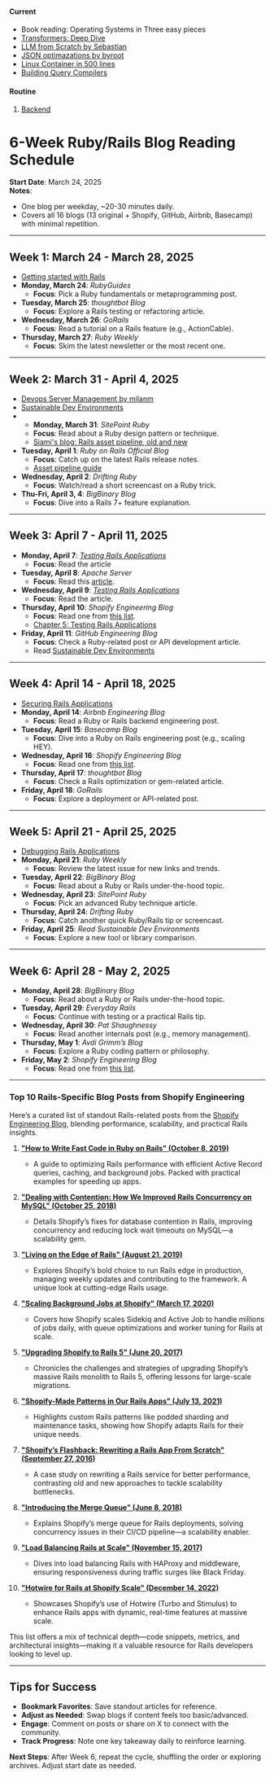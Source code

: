 #### Current
* Book reading: Operating Systems in Three easy pieces
* [Transformers: Deep Dive](https://www.brandonrohrer.com/transformers#second_order_skips)
* [LLM from Scratch by Sebastian](https://github.com/rasbt/LLMs-from-scratch)
* [JSON optimazations by byroot](https://byroot.github.io/)
* [Linux Container in 500 lines](https://blog.lizzie.io/linux-containers-in-500-loc.html)
* [Building Query Compilers](https://pi3.informatik.uni-mannheim.de/~moer/querycompiler.pdf)

#### Routine

1. [Backend](/backend.md)

# 6-Week Ruby/Rails Blog Reading Schedule
**Start Date**: March 24, 2025  
**Notes**:  
- One blog per weekday, ~20-30 minutes daily.
- Covers all 16 blogs (13 original + Shopify, GitHub, Airbnb, Basecamp) with minimal repetition.

---

## Week 1: March 24 - March 28, 2025
- [Getting started with Rails](https://guides.rubyonrails.org/getting_started.html)
- **Monday, March 24**: *RubyGuides*  
  - **Focus**: Pick a Ruby fundamentals or metaprogramming post.  
- **Tuesday, March 25**: *thoughtbot Blog*
  - **Focus**: Explore a Rails testing or refactoring article.  
- **Wednesday, March 26**: *GoRails*  
  - **Focus**: Read a tutorial on a Rails feature (e.g., ActionCable).  
- **Thursday, March 27**: *Ruby Weekly*  
  - **Focus**: Skim the latest newsletter or the most recent one.

---

## Week 2: March 31 - April 4, 2025
- [Devops Server Management by milanm](https://github.com/milanm/DevOps-Roadmap?tab=readme-ov-file#5-learn-server-management)
- [Sustainable Dev Environments](https://devbox.computer/)
- - **Monday, March 31**: *SitePoint Ruby*  
  - **Focus**: Read about a Ruby design pattern or technique.
  - [Siami's blog: Rails asset pipeline, old and new](https://blog.siami.fr/rails-asset-pipeline-old-and-new)  
- **Tuesday, April 1**: *Ruby on Rails Official Blog*  
  - **Focus**: Catch up on the latest Rails release notes.
  - [Asset pipeline guide](https://guides.rubyonrails.org/asset_pipeline.html)
- **Wednesday, April 2**: *Drifting Ruby*  
  - **Focus**: Watch/read a short screencast on a Ruby trick.  
- **Thu-Fri, April 3, 4**: *BigBinary Blog*
  - **Focus**: Dive into a Rails 7+ feature explanation.
---

## Week 3: April 7 - April 11, 2025
- **Monday, April 7**: *[Testing Rails Applications](https://guides.rubyonrails.org/testing.html)*  
  - **Focus**: Read the article
- **Tuesday, April 8**: *Apache Server*
  - **Focus**: Read this [article](https://www.twaino.com/en/blog/website-creation/apache-server-2/).  
- **Wednesday, April 9**: *[Testing Rails Applications](https://guides.rubyonrails.org/testing.html)*  
  - **Focus**: Read the article. 
- **Thursday, April 10**: *Shopify Engineering Blog*
  - **Focus**: Read one from [this list](#shopify).
  - [Chapter 5: Testing Rails Applications](https://guides.rubyonrails.org/testing.html#functional-testing-for-controllers)  
- **Friday, April 11**: *GitHub Engineering Blog*  
  - **Focus**: Check a Ruby-related post or API development article.
  - Read [Sustainable Dev Environments](https://devbox.computer/)

---

## Week 4: April 14 - April 18, 2025
- [Securing Rails Applications](https://guides.rubyonrails.org/security.html)
- **Monday, April 14**: *Airbnb Engineering Blog*  
  - **Focus**: Read a Ruby or Rails backend engineering post.  
- **Tuesday, April 15**: *Basecamp Blog*  
  - **Focus**: Dive into a Ruby on Rails engineering post (e.g., scaling HEY).  
- **Wednesday, April 16**: *Shopify Engineering Blog*  
  - **Focus**: Read one from [this list](#shopify). 
- **Thursday, April 17**: *thoughtbot Blog*  
  - **Focus**: Check a Rails optimization or gem-related article.  
- **Friday, April 18**: *GoRails*  
  - **Focus**: Explore a deployment or API-related post.  

---

## Week 5: April 21 - April 25, 2025
- [Debugging Rails Applications](https://guides.rubyonrails.org/debugging_rails_applications.html)
- **Monday, April 21**: *Ruby Weekly*  
  - **Focus**: Review the latest issue for new links and trends.  
- **Tuesday, April 22**: *BigBinary Blog*  
  - **Focus**: Read about a Ruby or Rails under-the-hood topic.  
- **Wednesday, April 23**: *SitePoint Ruby*  
  - **Focus**: Pick an advanced Ruby technique article.  
- **Thursday, April 24**: *Drifting Ruby*  
  - **Focus**: Catch another quick Ruby/Rails tip or screencast.  
- **Friday, April 25**: *Read Sustainable Dev Environments*  
  - **Focus**: Explore a new tool or library comparison.  

---

## Week 6: April 28 - May 2, 2025
- **Monday, April 28**: *BigBinary Blog*
  - **Focus**: Read about a Ruby or Rails under-the-hood topic. 
- **Tuesday, April 29**: *Everyday Rails*  
  - **Focus**: Continue with testing or a practical Rails tip.  
- **Wednesday, April 30**: *Pat Shaughnessy*  
  - **Focus**: Read another internals post (e.g., memory management).  
- **Thursday, May 1**: *Avdi Grimm’s Blog*  
  - **Focus**: Explore a Ruby coding pattern or philosophy.  
- **Friday, May 2**: *Shopify Engineering Blog*  
  - **Focus**: Read one from [this list](#shopify).

---

### <a name="shopify"></a> Top 10 Rails-Specific Blog Posts from Shopify Engineering

Here’s a curated list of standout Rails-related posts from the [Shopify Engineering Blog](https://shopify.engineering/), blending performance, scalability, and practical Rails insights.

1. **["How to Write Fast Code in Ruby on Rails" (October 8, 2019)](https://shopify.engineering/how-to-write-fast-code-ruby-on-rails)**  
   - A guide to optimizing Rails performance with efficient Active Record queries, caching, and background jobs. Packed with practical examples for speeding up apps.

2. **["Dealing with Contention: How We Improved Rails Concurrency on MySQL" (October 25, 2018)](https://shopify.engineering/dealing-with-contention-how-we-improved-rails-concurrency-mysql)**  
   - Details Shopify’s fixes for database contention in Rails, improving concurrency and reducing lock wait timeouts on MySQL—a scalability gem.

3. **["Living on the Edge of Rails" (August 21, 2019)](https://shopify.engineering/living-edge-rails)**  
   - Explores Shopify’s bold choice to run Rails edge in production, managing weekly updates and contributing to the framework. A unique look at cutting-edge Rails usage.

4. **["Scaling Background Jobs at Shopify" (March 17, 2020)](https://shopify.engineering/scaling-background-jobs-shopify)**  
   - Covers how Shopify scales Sidekiq and Active Job to handle millions of jobs daily, with queue optimizations and worker tuning for Rails at scale.

5. **["Upgrading Shopify to Rails 5" (June 20, 2017)](https://shopify.engineering/upgrading-shopify-to-rails-5)**  
   - Chronicles the challenges and strategies of upgrading Shopify’s massive Rails monolith to Rails 5, offering lessons for large-scale migrations.

6. **["Shopify-Made Patterns in Our Rails Apps" (July 13, 2021)](https://shopify.engineering/shopify-made-patterns-our-rails-apps)**  
   - Highlights custom Rails patterns like podded sharding and maintenance tasks, showing how Shopify adapts Rails for their unique needs.

7. **["Shopify’s Flashback: Rewriting a Rails App From Scratch" (September 27, 2016)](https://shopify.engineering/shopify-flashback-rewriting-rails-app-scratch)**  
   - A case study on rewriting a Rails service for better performance, contrasting old and new approaches to tackle scalability bottlenecks.

8. **["Introducing the Merge Queue" (June 8, 2018)](https://shopify.engineering/introducing-the-merge-queue)**  
   - Explains Shopify’s merge queue for Rails deployments, solving concurrency issues in their CI/CD pipeline—a scalability enabler.

9. **["Load Balancing Rails at Scale" (November 15, 2017)](https://shopify.engineering/load-balancing-rails-scale)**  
   - Dives into load balancing Rails with HAProxy and middleware, ensuring responsiveness during traffic surges like Black Friday.

10. **["Hotwire for Rails at Shopify Scale" (December 14, 2022)](https://shopify.engineering/hotwire-for-rails-at-shopify-scale)**  
    - Showcases Shopify’s use of Hotwire (Turbo and Stimulus) to enhance Rails apps with dynamic, real-time features at massive scale.

This list offers a mix of technical depth—code snippets, metrics, and architectural insights—making it a valuable resource for Rails developers looking to level up.

---

## Tips for Success
- **Bookmark Favorites**: Save standout articles for reference.  
- **Adjust as Needed**: Swap blogs if content feels too basic/advanced.  
- **Engage**: Comment on posts or share on X to connect with the community.  
- **Track Progress**: Note one key takeaway daily to reinforce learning.  

**Next Steps**: After Week 6, repeat the cycle, shuffling the order or exploring archives. Adjust start date as needed.
